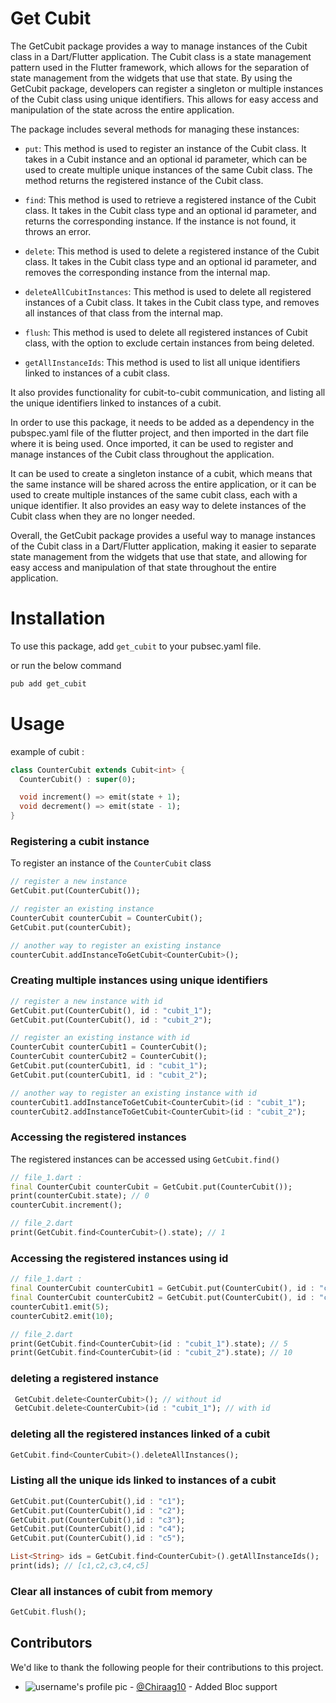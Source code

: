 # Get Cubit

The GetCubit package provides a way to manage instances of the Cubit class in a Dart/Flutter application. The Cubit class is a state management pattern used in the Flutter framework, which allows for the separation of state management from the widgets that use that state. By using the GetCubit package, developers can register a singleton or multiple instances of the Cubit class using unique identifiers. This allows for easy access and manipulation of the state across the entire application.

The package includes several methods for managing these instances:

- `put`: This method is used to register an instance of the Cubit class. It takes in a Cubit instance and an optional id parameter, which can be used to create multiple unique instances of the same Cubit class. The method returns the registered instance of the Cubit class.

- `find`: This method is used to retrieve a registered instance of the Cubit class. It takes in the Cubit class type and an optional id parameter, and returns the corresponding instance. If the instance is not found, it throws an error.

- `delete`: This method is used to delete a registered instance of the Cubit class. It takes in the Cubit class type and an optional id parameter, and removes the corresponding instance from the internal map.

- `deleteAllCubitInstances`: This method is used to delete all registered instances of a Cubit class. It takes in the Cubit class type, and removes all instances of that class from the internal map.

- `flush`: This method is used to delete all registered instances of Cubit class, with the option to exclude certain instances from being deleted.

- `getAllInstanceIds`: This method is used to list all unique identifiers linked to instances of a cubit class.

It also provides functionality for cubit-to-cubit communication, and listing all the unique identifiers linked to instances of a cubit.

In order to use this package, it needs to be added as a dependency in the pubspec.yaml file of the flutter project, and then imported in the dart file where it is being used. Once imported, it can be used to register and manage instances of the Cubit class throughout the application.

It can be used to create a singleton instance of a cubit, which means that the same instance will be shared across the entire application, or it can be used to create multiple instances of the same cubit class, each with a unique identifier. It also provides an easy way to delete instances of the Cubit class when they are no longer needed.

Overall, the GetCubit package provides a useful way to manage instances of the Cubit class in a Dart/Flutter application, making it easier to separate state management from the widgets that use that state, and allowing for easy access and manipulation of that state throughout the entire application.

# Installation

To use this package, add `get_cubit` to your pubsec.yaml file.

or run the below command

```dart
pub add get_cubit
```

# Usage

example of cubit :

```dart
class CounterCubit extends Cubit<int> {
  CounterCubit() : super(0);

  void increment() => emit(state + 1);
  void decrement() => emit(state - 1);
}
```

### Registering a cubit instance

To register an instance of the `CounterCubit` class

```dart
// register a new instance
GetCubit.put(CounterCubit());

// register an existing instance
CounterCubit counterCubit = CounterCubit();
GetCubit.put(counterCubit);

// another way to register an existing instance
counterCubit.addInstanceToGetCubit<CounterCubit>();
```

### Creating multiple instances using unique identifiers

```dart
// register a new instance with id
GetCubit.put(CounterCubit(), id : "cubit_1");
GetCubit.put(CounterCubit(), id : "cubit_2");

// register an existing instance with id
CounterCubit counterCubit1 = CounterCubit();
CounterCubit counterCubit2 = CounterCubit();
GetCubit.put(counterCubit1, id : "cubit_1");
GetCubit.put(counterCubit1, id : "cubit_2");

// another way to register an existing instance with id
counterCubit1.addInstanceToGetCubit<CounterCubit>(id : "cubit_1");
counterCubit2.addInstanceToGetCubit<CounterCubit>(id : "cubit_2");
```

### Accessing the registered instances

The registered instances can be accessed using `GetCubit.find()`

```dart
// file_1.dart :
final CounterCubit counterCubit = GetCubit.put(CounterCubit());
print(counterCubit.state); // 0
counterCubit.increment();

// file_2.dart
print(GetCubit.find<CounterCubit>().state); // 1
```

### Accessing the registered instances using id

```dart
// file_1.dart :
final CounterCubit counterCubit1 = GetCubit.put(CounterCubit(), id : "cubit_1");
final CounterCubit counterCubit2 = GetCubit.put(CounterCubit(), id : "cubit_2");
counterCubit1.emit(5);
counterCubit2.emit(10);

// file_2.dart
print(GetCubit.find<CounterCubit>(id : "cubit_1").state); // 5
print(GetCubit.find<CounterCubit>(id : "cubit_2").state); // 10
```

### deleting a registered instance

```dart
 GetCubit.delete<CounterCubit>(); // without id
 GetCubit.delete<CounterCubit>(id : "cubit_1"); // with id
```

### deleting all the registered instances linked of a cubit

```dart
GetCubit.find<CounterCubit>().deleteAllInstances();
```

### Listing all the unique ids linked to instances of a cubit

```dart
GetCubit.put(CounterCubit(),id : "c1");
GetCubit.put(CounterCubit(),id : "c2");
GetCubit.put(CounterCubit(),id : "c3");
GetCubit.put(CounterCubit(),id : "c4");
GetCubit.put(CounterCubit(),id : "c5");

List<String> ids = GetCubit.find<CounterCubit>().getAllInstanceIds();
print(ids); // [c1,c2,c3,c4,c5]
```

### Clear all instances of cubit from memory

```dart
GetCubit.flush();
```


## Contributors

We'd like to thank the following people for their contributions to this project.

- ![username's profile pic](https://avatars.githubusercontent.com/u/49339092?v=4) - [@Chiraag10](https://github.com/Chiraag10) - Added Bloc support

